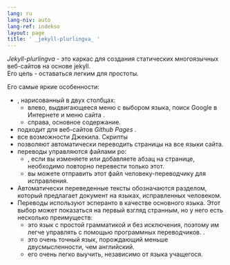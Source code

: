 ```yaml
---
lang: ru
lang-niv: auto
lang-ref: indekso
layout: page
title: ' _jekyll-plurlingva_ '
---
```


 _Jekyll-plurlingva_ - это каркас для создания статических многоязычных веб-сайтов на основе jekyll.  
Его цель - оставаться легким для простоты.

Его самые яркие особенности:
 * , нарисованный в двух столбцах:
   * влево, выдвигающееся меню с выбором языка, поиск Google в Интернете и меню сайта .
   * справа, основное содержание.
 * подходит для веб-сайтов _Github Pages_ .
 * все возможности Джекила. Скрипты
 * позволяют автоматически переводить страницы на все языки сайта.
 * переводы управляются файлами po:
   * , если вы изменяете или добавляете абзац на странице, необходимо повторно перевести только этот.
   * вы можете отправить этот файл человеку-переводчику для исправления.
 * Автоматически переведенные тексты обозначаются разделом, который предлагает документ на языках, исправленных человеком.
 * Переводы используют эсперанто в качестве основного языка. Этот выбор может показаться на первый взгляд странным, но у него есть несколько преимуществ:
   * это язык с простой грамматикой и без исключения, поэтому им легче управлять с помощью программных переводчиков. .
   * это очень точный язык, порождающий меньше двусмысленности, чем английский.
   * его очень легко выучить, независимо от языка учащегося.


